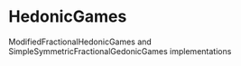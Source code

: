 # HedonicGames
ModifiedFractionalHedonicGames and SimpleSymmetricFractionalGedonicGames implementations

